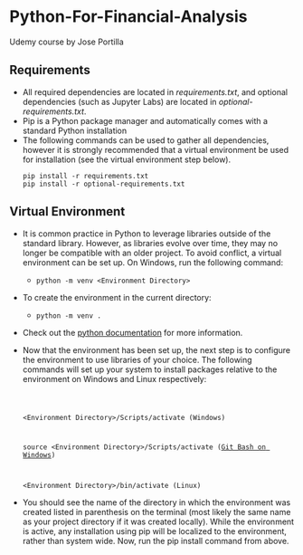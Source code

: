 # Python-For-Financial-Analysis
Udemy course by Jose Portilla

## Requirements
  * All required dependencies are located in _requirements.txt_, and optional dependencies (such as Jupyter Labs) are located in _optional-requirements.txt_.
  * Pip is a Python package manager and automatically comes with a standard Python installation
  * The following commands can be used to gather all dependencies, however it is strongly recommended that a virtual environment be used for installation (see the virtual environment step below).
    ```  
    pip install -r requirements.txt
    pip install -r optional-requirements.txt
    ```

## Virtual Environment

* It is common practice in Python to leverage libraries outside of the standard library. However, as libraries evolve over time, they may no longer be compatible with an older project. To avoid conflict, a virtual environment can be set up. On Windows, run the following command:

  + `python -m venv <Environment Directory>`

* To create the environment in the current directory:

  + `python -m venv . `

* Check out the [python documentation](https://docs.python.org/3/tutorial/venv.html) for more information.

* Now that the environment has been set up, the next step is to configure the environment to use libraries of your choice. The following commands will set up your system to install packages relative to the environment on Windows and Linux respectively:

  <code>

  \<Environment Directory>/Scripts/activate (Windows)
  
  source \<Environment Directory>/Scripts/activate ([Git Bash on Windows](https://gitforwindows.org/))

  \<Environment Directory>/bin/activate (Linux)
  </code>

* You should see the name of the directory in which the environment was created listed in parenthesis on the terminal (most likely the same name as your project directory if it was created locally). While the environment is active, any installation using pip will be localized to the environment, rather than system wide. Now, run the pip install command from above.
